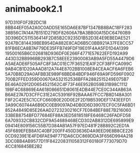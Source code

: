 # animabook2.1
97D310F0F2B2DC18
8BB44EF05A2A0C0ADD5E165DA6E87BF1347BB8BAC18FF283
38B56C7A14A7B151D279DF82606A7BA3BB00A15DC64760B9
3D396DC511536414F2D85B2C9235D1B52D3E4E9EBEDAE521
9247BC814439BEB954DA882E8CAD6B5C0BB921A37FE8CC57
81FB6ECA8B7AF79DE35FFB749FDF19E01F4AA5FD1D4A1399
19500165B6C026818D936DF0E266F4771E57622EFD192A99
443D32BB996BB293B7C58EEE23900083AB9A5FD55A4479D6
A5AEADE6F505AFC8F3AC01EC7F36521EA1F2CF38FFCA099C
9AB4CB1D20AAAD812A744E8702BB1008E84CEAACF6A6FEB6
5A70B8D29A0AFBB3E989F6BBD84BDF946F69A9FD596F0902
700B2FFED359D00670A532152536BFFA2882515249E075B7
BE46A02912D0654521562C4F73F46E952B059B31B98C1112
198F4C68869E4A618086651D8061E4DB44E7CE0C344AB63A
B6AE27A7D3CFFC31E24C53916F92BAAA67FCC7B8D148A301
F8F2C42E5C1CCFC660B0E20D0E2F2D19B539DEF1743EEFD1
3A99C60744A6B9DC0EB9097AD4DB0D6D3907ECF0C5FA6BD1
852A4849D85E26AAD2723230216CF7E084BEF88E7B216060
33BEB8754BFD77684EF88A3ED5818518FE6468C26FADFD58
6A709332CB832CDF9A54689468ECD302AB8312DE695899E9
09414E809156C55B7D384AB1A57F97ED481F28B892C2ED1A
45F689EFEB8A1C40BF200FF450D3636D4A9EED9E8B8CE226
0CD9239E1E4FD6FAE94F771DA6CDC869DDA3F656D994A218
3DC0BB4AB9577D11F842208311058312F60180F773079D70
4CC816845BE2B2
